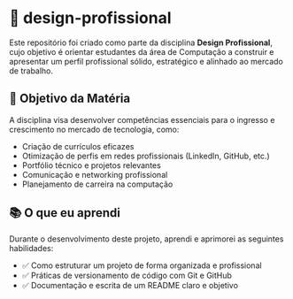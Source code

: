 # 💼 design-profissional

Este repositório foi criado como parte da disciplina **Design Profissional**, cujo objetivo é orientar estudantes da área de Computação a construir e apresentar um perfil profissional sólido, estratégico e alinhado ao mercado de trabalho.

## 🎯 Objetivo da Matéria

A disciplina visa desenvolver competências essenciais para o ingresso e crescimento no mercado de tecnologia, como:

- Criação de currículos eficazes
- Otimização de perfis em redes profissionais (LinkedIn, GitHub, etc.)
- Portfólio técnico e projetos relevantes
- Comunicação e networking profissional
- Planejamento de carreira na computação

## 📚 O que eu aprendi

Durante o desenvolvimento deste projeto, aprendi e aprimorei as seguintes habilidades:

- ✅ Como estruturar um projeto de forma organizada e profissional
- ✅ Práticas de versionamento de código com Git e GitHub
- ✅ Documentação e escrita de um README claro e objetivo
